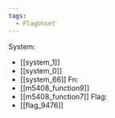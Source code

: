 ```yaml
---
tags:
  - FlagUnset
---
```

System:
- [[system_1]]
- [[system_0]]
- [[system_66]]
Fn:
- [[m5408_function9]]
- [[m5408_function7]]
Flag:
- [[flag_9476]]
